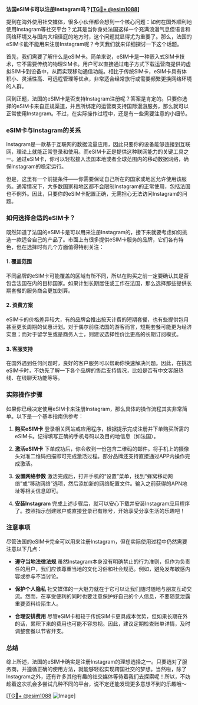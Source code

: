 **法国eSIM卡可以注册Instagram吗？[[TG💪+ @esim1088](https://t.me/s/esim1088)]**

提到在海外使用社交媒体，很多小伙伴都会想到一个核心问题：如何在国外顺利地使用Instagram等社交平台？尤其是当你身处法国这样一个充满浪漫气息但语言和网络环境又与国内大相径庭的地方时，这个问题就显得尤为重要了。那么，法国的eSIM卡能不能用来注册Instagram呢？今天我们就来详细探讨一下这个话题。

首先，我们需要了解什么是eSIM卡。简单来说，eSIM卡是一种嵌入式SIM卡技术，它不需要传统的物理SIM卡。用户可以直接通过电子方式下载运营商提供的虚拟SIM卡到设备中，从而实现移动通信功能。相比于传统SIM卡，eSIM卡具有体积小、灵活性高、可远程管理等优点，非常适合经常旅行或需要频繁更换网络环境的人群。

回到正题，法国的eSIM卡是否支持Instagram注册呢？答案是肯定的。只要你选择的eSIM卡来自正规渠道，并且所绑定的运营商支持国际漫游服务，那么就可以正常使用Instagram。不过，在实际操作过程中，还是有一些需要注意的小细节。

### eSIM卡与Instagram的关系

Instagram是一款基于互联网的数据流量应用，因此只要你的设备能够连接到互联网，理论上就能正常登录和使用。而eSIM卡正是提供这种联网能力的关键工具之一。通过eSIM卡，你可以轻松接入法国本地或者全球范围内的移动数据网络，确保Instagram的稳定运行。

但是，这里有一个前提条件——你需要保证自己所在的国家或地区允许使用该服务。通常情况下，大多数国家和地区都不会限制Instagram的正常使用，包括法国也不例外。因此，只要你的eSIM卡配置正确，无需担心无法访问Instagram的问题。

### 如何选择合适的eSIM卡？

既然知道了法国的eSIM卡是可以用来注册Instagram的，接下来就要考虑如何挑选一款适合自己的产品了。市面上有很多提供eSIM卡服务的品牌，它们各有特色，但在选择时有几个方面值得特别关注：

#### 1. **覆盖范围**
   不同品牌的eSIM卡可能覆盖的区域有所不同，所以在购买之前一定要确认其是否包含法国在内的目标国家。如果计划长期居住或工作在法国，那么选择那些提供长期套餐的服务商会更加划算。

#### 2. **资费方案**
   eSIM卡的价格差异较大，有的品牌会推出按天计费的短期套餐，也有些提供包月甚至更长周期的优惠计划。对于偶尔前往法国的游客而言，短期套餐可能更为经济实惠；而对于留学生或是商务人士，则建议选择性价比更高的长期订阅模式。

#### 3. **客服支持**
   在国外遇到任何问题时，良好的客户服务可以帮助你快速解决问题。因此，在挑选eSIM卡时，不妨先了解一下各个品牌的售后支持情况，比如是否有中文客服热线、在线聊天功能等等。

### 实际操作步骤

如果你已经决定使用eSIM卡来注册Instagram，那么具体的操作流程其实非常简单。以下是一个基本指南供参考：

1. **购买eSIM卡**
   登录相关网站或应用程序，根据提示完成注册并下单购买所需的eSIM卡。记得填写正确的手机号码以及目的地信息（如法国）。

2. **激活eSIM卡**
   下单成功后，你会收到一份包含二维码的邮件。将手机上的摄像头对准二维码扫描即可完成激活过程。部分品牌还支持直接通过APP内操作完成激活。

3. **设置网络参数**
   激活完成后，打开手机的“设置”菜单，找到“蜂窝移动网络”或“移动网络”选项，然后添加新的网络配置文件。输入之前获得的APN地址等相关信息即可。

4. **安装Instagram**
   完成上述步骤后，就可以安心下载并安装Instagram应用程序了。按照指示创建账户或直接登录已有账号，开始享受分享生活的乐趣吧！

### 注意事项

尽管法国的eSIM卡完全可以用来注册Instagram，但在实际使用过程中仍然需要注意以下几点：

- **遵守当地法律法规**
  虽然Instagram本身没有明确禁止的行为准则，但作为负责任的用户，我们应该尊重当地的文化习俗和社会规范。例如，避免发布敏感内容或参与不当讨论。

- **保护个人隐私**
  社交媒体的一大魅力就在于它可以让我们随时随地与朋友互动交流。然而，在享受便利的同时也要注意保护好自己的个人信息，不要随意泄露重要资料给陌生人。

- **合理安排费用**
  尽管eSIM卡相较于传统SIM卡更具成本优势，但如果长期在外的话，累积下来的费用也可能不容忽视。因此，建议定期检查账单详情，及时调整套餐以节省开支。

### 总结

综上所述，法国的eSIM卡确实是注册Instagram的理想选择之一。只要选对了服务商，并遵循正确的使用方法，就能够轻松实现跨国社交的梦想。当然啦，除了Instagram之外，还有许多其他有趣的社交媒体等待着我们去探索呢！所以，不妨趁着这次机会多尝试几种不同的平台，说不定还能发现更多意想不到的乐趣哦～

[[TG💪+ @esim1088](https://t.me/s/esim1088) ![Image](https://i.postimg.cc/4NQfJmqS/Snipaste-2025-05-13-00-14-12.png)]